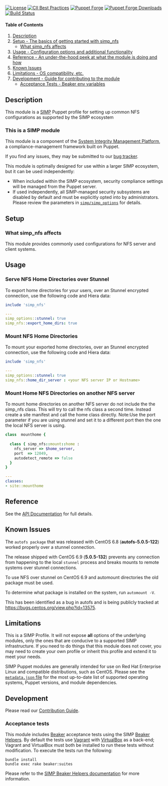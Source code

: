 [![License](https://img.shields.io/:license-apache-blue.svg)](http://www.apache.org/licenses/LICENSE-2.0.html)
[![CII Best Practices](https://bestpractices.coreinfrastructure.org/projects/73/badge)](https://bestpractices.coreinfrastructure.org/projects/73)
[![Puppet Forge](https://img.shields.io/puppetforge/v/simp/simp_nfs.svg)](https://forge.puppetlabs.com/simp/simp_nfs)
[![Puppet Forge Downloads](https://img.shields.io/puppetforge/dt/simp/simp_nfs.svg)](https://forge.puppetlabs.com/simp/simp_nfs)
[![Build Status](https://travis-ci.org/simp/pupmod-simp-simp_nfs.svg)](https://travis-ci.org/simp/pupmod-simp-simp_nfs)

#### Table of Contents

1. [Description](#description)
2. [Setup - The basics of getting started with simp_nfs](#setup)
    * [What simp_nfs affects](#what-simp_nfs-affects)
3. [Usage - Configuration options and additional functionality](#usage)
4. [Reference - An under-the-hood peek at what the module is doing and how](#reference)
5. [Known Issues](#known-issues)
6. [Limitations - OS compatibility, etc.](#limitations)
7. [Development - Guide for contributing to the module](#development)
    * [Acceptance Tests - Beaker env variables](#acceptance-tests)

## Description

This module is a [SIMP](https://simp-project.com) Puppet profile for setting up
common NFS configurations as supported by the SIMP ecosystem

### This is a SIMP module

This module is a component of the [System Integrity Management Platform](https://simp-project.com),
a compliance-management framework built on Puppet.


If you find any issues, they may be submitted to our [bug tracker](https://simp-project.atlassian.net/).

This module is optimally designed for use within a larger SIMP ecosystem, but
it can be used independently:

 * When included within the SIMP ecosystem, security compliance settings will
   be managed from the Puppet server.
 * If used independently, all SIMP-managed security subsystems are disabled by
   default and must be explicitly opted into by administrators.  Please review
   the parameters in
   [`simp/simp_options`](https://github.com/simp/pupmod-simp-simp_options) for
   details.

## Setup

### What simp_nfs affects

This module provides commonly used configurations for NFS server and client
systems.

## Usage

### Serve NFS Home Directories over Stunnel

To export home directories for your users, over an Stunnel encrypted
connection, use the following code and Hiera data:

```ruby
include 'simp_nfs'
```

```yaml
---
simp_options::stunnel: true
simp_nfs::export_home_dirs: true
```

### Mount NFS Home Directories

To mount your exported home directories, over an Stunnel encrypted connection,
use the following code and Hiera data:

```ruby
include 'simp_nfs'
```

```yaml
---
simp_options::stunnel: true
simp_nfs::home_dir_server : <your NFS server IP or Hostname>
```

### Mount Home NFS Directories on another NFS server

To mount home directories on another NFS server do not include the the simp_nfs
class. This will try to call the nfs class a second time.  Instead
create a site manifest and call the home class directly.  Note:Use the port 
parameter if you are using stunnel and set it to a different port then the 
one the local NFS server is using.

```ruby
class  mounthome {
  
  class { simp_nfs::mount::home :
    nfs_server => $home_server,
    port  => 12049,
    autodetect_remote => false
  }
}
```

```yaml
---
classes:
- site::mounthome
```

## Reference

See the [API Documentation](https://github.com/simp/pupmod-simp-simp_nfs/tree/master/docs/index.html) for full details.

## Known Issues

The ``autofs package`` that was released with CentOS 6.8 (**autofs-5.0.5-122**) worked
properly over a stunnel connection.

The release shipped with CentOS 6.9 (**5.0.5-132**) prevents any connection from happening
to the local ``stunnel`` process and breaks mounts to remote systems over stunnel connections.

To use NFS over stunnel on CentOS 6.9 and automount directories the old package must be used.

To determine what package is installed on the system, run ``automount -V``.

This has been identified as a bug in autofs and is being publicly
tracked at https://bugs.centos.org/view.php?id=13575.

## Limitations

This is a SIMP Profile. It will not expose **all** options of the underlying
modules, only the ones that are conducive to a supported SIMP infrastructure.
If you need to do things that this module does not cover, you may need to
create your own profile or inherit this profile and extend it to meet your
needs.

SIMP Puppet modules are generally intended for use on Red Hat Enterprise Linux
and compatible distributions, such as CentOS. Please see the
[`metadata.json` file](./metadata.json) for the most up-to-date list of
supported operating systems, Puppet versions, and module dependencies.

## Development

Please read our [Contribution Guide](https://simp.readthedocs.io/en/stable/contributors_guide/index.html).

### Acceptance tests

This module includes [Beaker](https://github.com/puppetlabs/beaker) acceptance
tests using the SIMP [Beaker Helpers](https://github.com/simp/rubygem-simp-beaker-helpers).
By default the tests use [Vagrant](https://www.vagrantup.com/) with
[VirtualBox](https://www.virtualbox.org) as a back-end; Vagrant and VirtualBox
must both be installed to run these tests without modification. To execute the
tests run the following:

```shell
bundle install
bundle exec rake beaker:suites
```

Please refer to the [SIMP Beaker Helpers documentation](https://github.com/simp/rubygem-simp-beaker-helpers/blob/master/README.md)
for more information.

